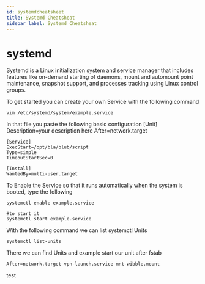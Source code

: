 ```yaml
---
id: systemdcheatsheet
title: Systemd Cheatsheat
sidebar_label: Systemd Cheatsheat
---
```


# systemd

Systemd is a Linux initialization system and service manager that includes features like on-demand starting of daemons, mount and automount point maintenance, snapshot support, and processes tracking using Linux control groups.

To get started you can create your own Service with the following command

    vim /etc/systemd/system/example.service

In that file you paste the following basic configuration
    [Unit]
    Description=your description here
    After=network.target

    [Service]
    ExecStart=/opt/bla/blub/script
    Type=simple
    TimeoutStartSec=0

    [Install]
    WantedBy=multi-user.target

To Enable the Service so that it runs automatically when the system is booted, type the following

    systemctl enable example.service

    #to start it 
    systemctl start example.service


With the following command we can list systemctl Units

    systemctl list-units

There we can find Units and example start our unit after fstab

    After=network.target vpn-launch.service mnt-wibble.mount


test
